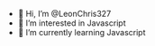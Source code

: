 - 👋 Hi, I’m @LeonChris327
- 👀 I’m interested in Javascript
- 🌱 I’m currently learning Javascript



<!---
LeonChris327/LeonChris327 is a ✨ special ✨ repository because its `README.md` (this file) appears on your GitHub profile.
You can click the Preview link to take a look at your changes.
--->
